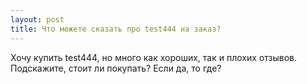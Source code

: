 ```yaml
---
layout: post 
title: Что можете сказать про test444 на заказ? 
--- 
```

Хочу купить test444, но много как хороших, так и плохих отзывов. Подскажите, стоит ли покупать? Если да, то где?
